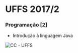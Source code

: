 # UFFS 2017/2
### Programação [2]
- Introdução à linguagem Java

![CC - UFFS](http://i.imgur.com/lLClOaR.png)
